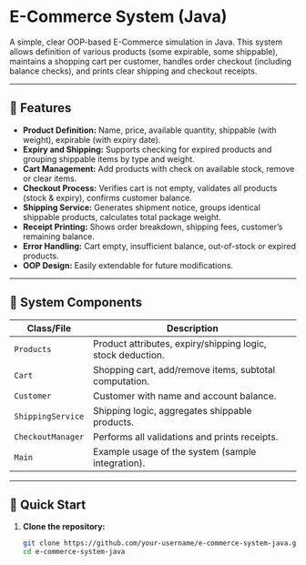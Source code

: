 # E-Commerce System (Java)

A simple, clear OOP-based E-Commerce simulation in Java. This system allows definition of various products (some expirable, some shippable), maintains a shopping cart per customer, handles order checkout (including balance checks), and prints clear shipping and checkout receipts.

---

## 🚀 Features

- **Product Definition:** Name, price, available quantity, shippable (with weight), expirable (with expiry date).
- **Expiry and Shipping:** Supports checking for expired products and grouping shippable items by type and weight.
- **Cart Management:** Add products with check on available stock, remove or clear items.
- **Checkout Process:** Verifies cart is not empty, validates all products (stock & expiry), confirms customer balance.
- **Shipping Service:** Generates shipment notice, groups identical shippable products, calculates total package weight.
- **Receipt Printing:** Shows order breakdown, shipping fees, customer’s remaining balance.
- **Error Handling:** Cart empty, insufficient balance, out-of-stock or expired products.
- **OOP Design:** Easily extendable for future modifications.

---

## 📂 System Components

| Class/File          | Description                                                  |
|---------------------|-------------------------------------------------------------|
| `Products`          | Product attributes, expiry/shipping logic, stock deduction. |
| `Cart`              | Shopping cart, add/remove items, subtotal computation.      |
| `Customer`          | Customer with name and account balance.                     |
| `ShippingService`   | Shipping logic, aggregates shippable products.              |
| `CheckoutManager`   | Performs all validations and prints receipts.               |
| `Main`              | Example usage of the system (sample integration).           |

---

## 🏁 Quick Start

1. **Clone the repository:**
   ```bash
   git clone https://github.com/your-username/e-commerce-system-java.git
   cd e-commerce-system-java
